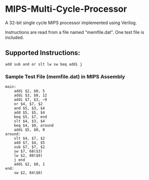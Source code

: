 # MIPS-Multi-Cycle-Processor

A 32-bit single cycle MIPS processor implemented using Verilog.

Instructions are read from a file named "memfile.dat". One test file is included.

## Supported Instructions:
`
  add
  sub
  and
  or
  slt
  lw
  sw
  beq
  addi
  j
`

### Sample Test File (memfile.dat) in MIPS Assembly
```
main: 
    addi $2, $0, 5 
    addi $3, $0, 12
    addi $7, $3, −9
    or $4, $7, $2
    and $5, $3, $4
    add $5, $5, $4
    beq $5, $7, end
    slt $4, $3, $4
    beq $4, $0, around
    addi $5, $0, 0
around: 
    slt $4, $7, $2
    add $7, $4, $5
    sub $7, $7, $2
    sw $7, 68($3)
    lw $2, 80($0)
    j end
    addi $2, $0, 1
end: 
    sw $2, 84($0)
```
